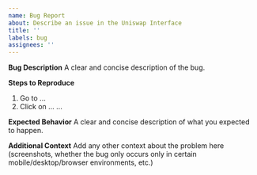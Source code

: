 ```yaml
---
name: Bug Report
about: Describe an issue in the Uniswap Interface
title: ''
labels: bug
assignees: ''
---
```


**Bug Description** A clear and concise description of the bug.

**Steps to Reproduce**

1. Go to ...
2. Click on ... ...

**Expected Behavior** A clear and concise description of what you expected to
happen.

**Additional Context** Add any other context about the problem here
(screenshots, whether the bug only occurs only in certain mobile/desktop/browser
environments, etc.)
